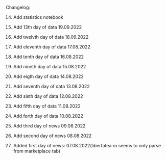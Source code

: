 Changelog:

14. Add statistics notebook

13. Add 13th day of data 19.09.2022

12. Add twelvth day of data 18.09.2022

11. Add eleventh day of data 17.08.2022

10. Add tenth day of data 16.08.2022

9. Add nineth day of data 15.08.2022

8. Add eigth day of data 14.08.2022

7. Add seventh day of data 13.08.2022

6. Add sisth day of data 12.08.2022

5. Add fifth day of data 11.08.2022

4. Add forth day of data 10.08.2022

3. Add third day of news 09.08.2022

2. Add second day of news 08.08.2022

1. Added first day of news: 07.08.2022(libertatea.ro seems to only parse from marketplace tab)

